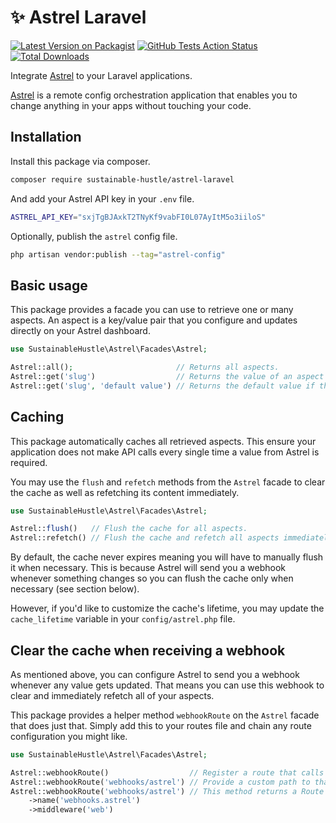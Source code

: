# ✨ Astrel Laravel

[![Latest Version on Packagist](https://img.shields.io/packagist/v/sustainable-hustle/astrel-laravel.svg)](https://packagist.org/packages/sustainable-hustle/astrel-laravel)
[![GitHub Tests Action Status](https://img.shields.io/github/workflow/status/sustainable-hustle/astrel-laravel/Tests?label=tests)](https://github.com/sustainable-hustle/astrel-laravel/actions?query=workflow%3ATests+branch%3Amain)
[![Total Downloads](https://img.shields.io/packagist/dt/sustainable-hustle/astrel-laravel.svg)](https://packagist.org/packages/sustainable-hustle/astrel-laravel)

Integrate [Astrel](https://astrel.io) to your Laravel applications.

[Astrel](https://astrel.io) is a remote config orchestration application that enables you to change anything in your apps without touching your code.

## Installation

Install this package via composer.

```bash
composer require sustainable-hustle/astrel-laravel
```

And add your Astrel API key in your `.env` file.

```bash
ASTREL_API_KEY="sxjTgBJAxkT2TNyKf9vabFI0L07AyItM5o3iiloS"
```

Optionally, publish the `astrel` config file.

```bash
php artisan vendor:publish --tag="astrel-config"
```

## Basic usage

This package provides a facade you can use to retrieve one or many aspects. An aspect is a key/value pair that you configure and updates directly on your Astrel dashboard.

``` php
use SustainableHustle\Astrel\Facades\Astrel;

Astrel::all();                       // Returns all aspects.
Astrel::get('slug')                  // Returns the value of an aspect by giving its slug.
Astrel::get('slug', 'default value') // Returns the default value if the given aspect has no value.
```

## Caching

This package automatically caches all retrieved aspects. This ensure your application does not make API calls every single time a value from Astrel is required.

You may use the `flush` and `refetch` methods from the `Astrel` facade to clear the cache as well as refetching its content immediately.

``` php
use SustainableHustle\Astrel\Facades\Astrel;

Astrel::flush()   // Flush the cache for all aspects.
Astrel::refetch() // Flush the cache and refetch all aspects immediately.
```

By default, the cache never expires meaning you will have to manually flush it when necessary. This is because Astrel will send you a webhook whenever something changes so you can flush the cache only when necessary (see section below).

However, if you'd like to customize the cache's lifetime, you may update the `cache_lifetime` variable in your `config/astrel.php` file.

## Clear the cache when receiving a webhook

As mentioned above, you can configure Astrel to send you a webhook whenever any value gets updated. That means you can use this webhook to clear and immediately refetch all of your aspects.

This package provides a helper method `webhookRoute` on the `Astrel` facade that does just that. Simply add this to your routes file and chain any route configuration you might like.

``` php
use SustainableHustle\Astrel\Facades\Astrel;

Astrel::webhookRoute()                  // Register a route that calls `Astrel::refetch()` when triggered.
Astrel::webhookRoute('webhooks/astrel') // Provide a custom path to that route.
Astrel::webhookRoute('webhooks/astrel') // This method returns a Route object so you can chain anything you want.
    ->name('webhooks.astrel')
    ->middleware('web')
```
